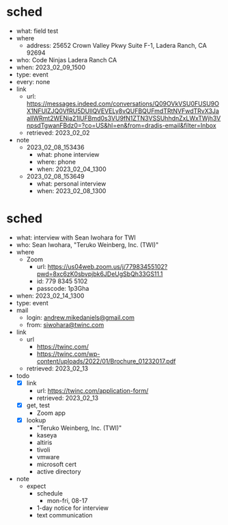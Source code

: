 # sched
- what: field test
- where
  - address: 25652 Crown Valley Pkwy Suite F-1, Ladera Ranch, CA 92694
- who: Code Ninjas Ladera Ranch CA
- when: 2023_02_09_1500
- type: event
- every: none
- link
  - url: https://messages.indeed.com/conversations/Q09OVkVSU0FUSU9OX1NFUlZJQ0VfRU5DUllQVEVELy8vQUFBQUFmdTRtNVFwdTRvX3JaallWRmt2WENja21lUFBmd0s3VU9fN1ZTN3VSSUhhdnZxLWxTWjh3VnpsdTgwanFBdz0=?co=US&hl=en&from=dradis-email&filter=Inbox
  - retrieved: 2023_02_02
- note
  - 2023_02_08_153436
    - what: phone interview
    - where: phone
    - when: 2023_02_04_1300
  - 2023_02_08_153649
    - what: personal interview
    - when: 2023_02_08_1300

# sched
- what: interview with Sean Iwohara for TWI
- who: Sean Iwohara, "Teruko Weinberg, Inc. (TWI)"
- where
  - Zoom
    - url: https://us04web.zoom.us/j/77983455102?pwd=8xc6zK0sbvpjbk6JDeUgSbQh33GS11.1
    - id: 779 8345 5102
    - passcode: 1p3Gha
- when: 2023_02_14_1300
- type: event
- mail
  - login: andrew.mikedaniels@gmail.com
  - from: siwohara@twinc.com
- link
  - url
    - https://twinc.com/
    - https://twinc.com/wp-content/uploads/2022/01/Brochure_01232017.pdf
  - retrieved: 2023_02_13
- todo
  - [x] link
    - url: https://twinc.com/application-form/
    - retrieved: 2023_02_13
  - [x] get, test
    - Zoom app
  - [x] lookup
    - "Teruko Weinberg, Inc. (TWI)"
    - kaseya
    - altiris
    - tivoli
    - vmware
    - microsoft cert
    - active directory
- note
  - expect
    - schedule
      - mon-fri, 08-17
    - 1-day notice for interview
    - text communication





